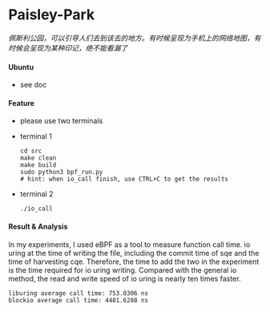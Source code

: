 # Paisley-Park



_佩斯利公园，可以引导人们去到该去的地方。有时候呈现为手机上的网络地图，有时候会呈现为某种印记，绝不能看漏了_



#### Ubuntu

- see doc



#### Feature

- please use two terminals

- terminal 1

  ~~~shell
  cd src
  make clean
  make build
  sudo python3 bpf_run.py
  # hint: when io_call finish, use CTRL+C to get the results
  ~~~

- terminal 2

  ~~~shell
  ./io_call
  ~~~




#### Result & Analysis

In my experiments, I used eBPF as a tool to measure function call time. io uring at the time of writing the file, including the commit time of sqe and the time of harvesting cqe. Therefore, the time to add the two in the experiment is the time required for io uring writing. Compared with the general io method, the read and write speed of io uring is nearly ten times faster.

~~~shell
liburing average call time: 753.0306 ns
blockio average call time: 4481.6288 ns
~~~



